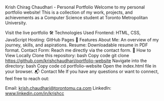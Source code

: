 Krish Chirag Chaudhari - Personal Portfolio
Welcome to my personal portfolio website! This is a collection of my work, projects, and achievements as a Computer Science student at Toronto Metropolitan University.

Visit the live portfolio
🛠 Technologies Used
Frontend: HTML, CSS, JavaScript
Hosting: GitHub Pages
🌟 Features
About Me: An overview of my journey, skills, and aspirations.
Resume: Downloadable resume in PDF format.
Contact Form: Reach me directly via the contact form.
🚀 How to View Locally
Clone this repository:
bash
Copy code
git clone https://github.com/krishchaudhari/portfolio-website
Navigate into the directory:
bash
Copy code
cd portfolio-website
Open the index.html file in your browser.
📬 Contact Me
If you have any questions or want to connect, feel free to reach out:

Email: krish.chaudhari@torontomu.ca.com
LinkedIn: www.linkedin.com/in/krishcc

